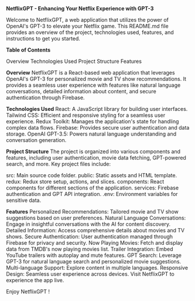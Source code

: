 **NetflixGPT - Enhancing Your Netflix Experience with GPT-3**

Welcome to NetflixGPT, a web application that utilizes the power of OpenAI's GPT-3 to elevate your Netflix game. This README.md file provides an overview of the project, technologies used, features, and instructions to get you started.

**Table of Contents**

Overview
Technologies Used
Project Structure
Features

**Overview**
NetflixGPT is a React-based web application that leverages OpenAI's GPT-3 for personalized movie and TV show recommendations. It provides a seamless user experience with features like natural language conversations, detailed information about content, and secure authentication through Firebase.

**Technologies Used**
React: A JavaScript library for building user interfaces.
Tailwind CSS: Efficient and responsive styling for a seamless user experience.
Redux Toolkit: Manages the application's state for handling complex data flows.
Firebase: Provides secure user authentication and data storage.
OpenAI GPT-3.5: Powers natural language understanding and conversation generation.

**Project Structure**
The project is organized into various components and features, including user authentication, movie data fetching, GPT-powered search, and more. Key project files include:

src: Main source code folder.
public: Static assets and HTML template.
redux: Redux store setup, actions, and slices.
components: React components for different sections of the application.
services: Firebase authentication and GPT API integration.
.env: Environment variables for sensitive data.

**Features**
Personalized Recommendations: Tailored movie and TV show suggestions based on user preferences.
Natural Language Conversations: Engage in insightful conversations with the AI for content discovery.
Detailed Information: Access comprehensive details about movies and TV shows.
Secure Authentication: User authentication managed through Firebase for privacy and security.
Now Playing Movies: Fetch and display data from TMDB's now playing movies list.
Trailer Integration: Embed YouTube trailers with autoplay and mute features.
GPT Search: Leverage GPT-3 for natural language search and personalized movie suggestions.
Multi-language Support: Explore content in multiple languages.
Responsive Design: Seamless user experience across devices.
Visit NetflixGPT to experience the app live.

Enjoy NetflixGPT !
